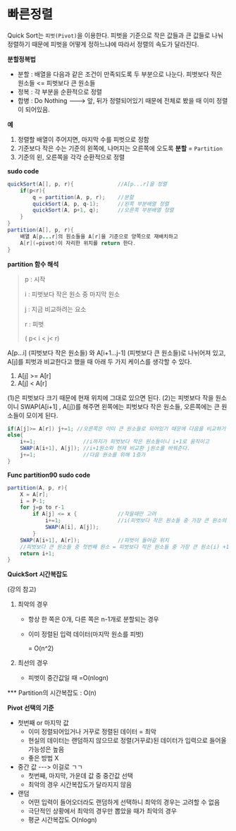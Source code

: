 # 빠른정렬

Quick Sort는 `피벗(Pivot)`을 이용한다. 피벗을 기준으로 작은 값들과 큰 값들로 나눠 정렬하기 때문에 피벗을 어떻게 정하느냐에 따라서 정렬의 속도가 달라진다. 

**분할정복법**

+ 분할 : 배열을 다음과 같은 조건이 만족되도록 두 부분으로 나눈다.
  피벗보다 작은 원소들 <= 피벗보다 큰 원소들
+ 정복 : 각 부분을 순환적으로 정렬
+ 합병 : Do Nothing ---> 앞, 뒤가 정렬되어있기 때문에 전체로 봤을 때 이미 정렬이 되어있음.



**예**

1. 정렬할 배열이 주어지면, 마지막 수를 피벗으로 정함
2. 기준보다 작은 수는 기준의 왼쪽에, 나머지는 오른쪽에 오도록 **분할**  = `Partition`
3. 기준의 왼, 오른쪽을 각각 순환적으로 정렬



**sudo code**

```java
quickSort(A[], p, r){              //A[p...r]을 정렬
    if(p<r){
        q = partition(A, p, r);    //분할
        quickSort(A, p, q-1);      //왼쪽 부분배열 정렬
        quickSort(A, p+1, q);      //오른쪽 부분배열 정렬
    }
}
partition(A[], p, r){
    배열 A[p...r]의 원소들을 A[r]을 기준으로 양쪽으로 재배치하고 
    A[r](=pivot)이 자리한 위치를 return 한다.
}
```



**partition 함수 해석**

> p : 시작
>
>  i : 피벗보다 작은 원소 중 마지막 원소
>
>  j : 지금 비교하려는 요소
>
>  r : 피벗
>
> ( p< i < j< r)

A[p...i] (피벗보다 작은 원소들) 와 A[i+1...j-1] (피벗보다 큰 원소들)로 나뉘어져 있고, A[j]를 피벗과 비교한다고 했을 때 아래 두 가지 케이스를 생각할 수 있다.

1. A[j] >= A[r]
2. A[j] < A[r]

(1)은 피벗보다 크기 때문에 현재 위치에 그대로 있으면 된다. (2)는 피벗보다 작을 원소이니 SWAP(A[i+1] , A[j])를 해주면 왼쪽에는 피벗보다 작은 원소들, 오른쪽에는 큰 원소들이 모이게 된다.

```java
if(A[j]>= A[r]) j+=1; //오른쪽은 이미 큰 원소들로 되어있기 때문에 다음을 비교하기 위해 1증가
else{
    i+=1;               //i까지가 피벗보다 작은 원소들이니 i+1로 움직이고
    SWAP(A[i+1], A[j]); //i+1원소와 현재 비교환 j원소를 바꿔준다.
    j+=1;               //다음 원소를 위해 1증가
}     
```



**Func partition90 sudo code**

```java
partition(A, p, r){
    X = A[r];
    i = P-1;
    for j=p to r-1                 
        if A[j] <= x {             //작을때만 고려
            i+=1;                  //i(피벗보다 작은 원소들 중 가장 큰 원소의 위치)
            SWAP(A[i], A[j]);
        }
    SWAP(A[i+1], A[r]);            //피벗이 들어갈 위치
    //피벗보다 큰 원소들 중 첫번째 원소 = 피벗보다 작은 원소들 중 가장 큰 원소(i) +1
    return i+1;
}
```



**QuickSort 시간복잡도**

(강의 참고)

1. 최악의 경우

   + 항상 한 쪽은 0개, 다른 쪽은 n-1개로 분할되는 경우

   + 이미 정렬된 입력 데이터(마지막 원소를 피벗)

     = O(n^2)

2. 최선의 경우

   + 피벗이 중간값일 때 
     =O(nlogn)

*** Partition의 시간복잡도 : O(n) 



**Pivot 선택의 기준**

+ 첫번째 or 마지막 값
  + 이미 정렬되어있거나 거꾸로 정렬된 데이터 = 최악
  + 현실의 데이터는 랜덤하지 않으므로 정렬(거꾸로)된 데이터가 입력으로 들어올 가능성은 높음
  + 좋은 방법 X
+ 중간 값  ---> 이걸로 ㄱㄱ
  + 첫번째, 마지막, 가운데 값 중 중간값 선택
  + 최악의 경우 시간복잡도가 달라지지 않음
+ 랜덤
  + 어떤 입력이 들어오더라도 랜덤하게 선택하니 최악의 경우는 고려할 수 없음
  + 극단적인 상황에서 최악의 경우만 뽑았을 때가 최악의 경우
  + 평균 시간복잡도 O(nlogn)






